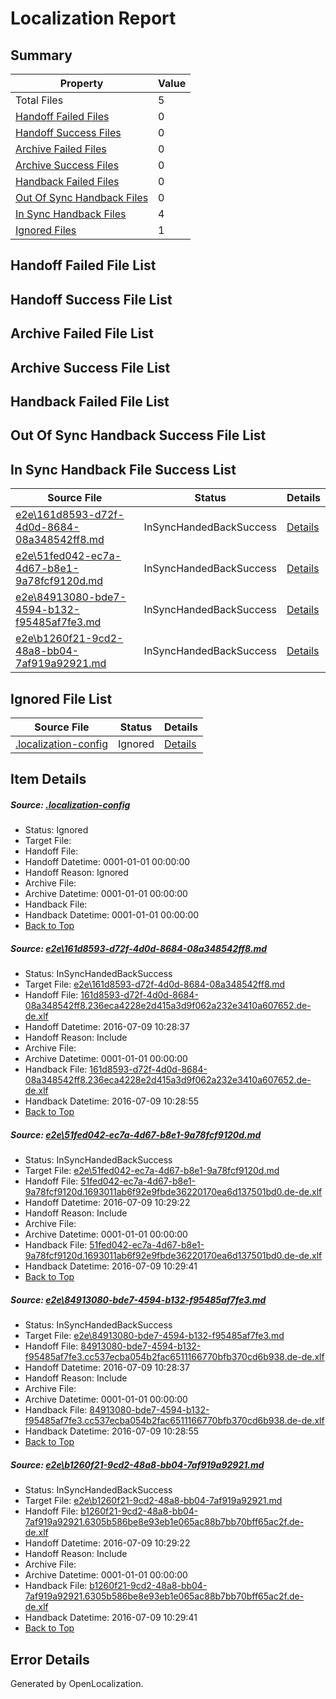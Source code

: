 # <a name='report-top'></a> Localization Report

## Summary
 Property | Value 
 -------- | ----- 
 Total Files | 5
[ Handoff Failed Files ](#handoff-failed-list)| 0
[ Handoff Success Files ](#handoff-success-list)| 0
[ Archive Failed Files ](#archive-failed-list)| 0
[ Archive Success Files ](#archive-success-list)| 0
[ Handback Failed Files ](#handback-failed-list)| 0
[ Out Of Sync Handback Files ](#outofsync-handback-success-list)| 0
[ In Sync Handback Files ](#insync-handback-success-list)| 4
[ Ignored Files ](#ignored-list)| 1

## <a name='handoff-failed-list'></a> Handoff Failed File List

## <a name='handoff-success-list'></a> Handoff Success File List

## <a name='archive-failed-list'></a> Archive Failed File List

## <a name='archive-success-list'></a> Archive Success File List

## <a name='handback-failed-list'></a> Handback Failed File List

## <a name='outofsync-handback-success-list'></a> Out Of Sync Handback Success File List

## <a name='insync-handback-success-list'></a> In Sync Handback File Success List
 Source File | Status | Details 
 ----------- | ------ | ------- 
 [e2e\161d8593-d72f-4d0d-8684-08a348542ff8.md](https://github.com/OpenLocalizationTestOrg/oltest/blob/926c02d3d37359145f793277b493f352aba0e317/e2e/161d8593-d72f-4d0d-8684-08a348542ff8.md) | InSyncHandedBackSuccess | [Details](#928f464c3dc45af6a0bda4ec29803238db646c361)
 [e2e\51fed042-ec7a-4d67-b8e1-9a78fcf9120d.md](https://github.com/OpenLocalizationTestOrg/oltest/blob/7d1b915be9b3fcdc5109003764c664d0e0338650/e2e/51fed042-ec7a-4d67-b8e1-9a78fcf9120d.md) | InSyncHandedBackSuccess | [Details](#1c30315e7799d88b3a2c3def1e3cd449b1b370dd2)
 [e2e\84913080-bde7-4594-b132-f95485af7fe3.md](https://github.com/OpenLocalizationTestOrg/oltest/blob/926c02d3d37359145f793277b493f352aba0e317/e2e/84913080-bde7-4594-b132-f95485af7fe3.md) | InSyncHandedBackSuccess | [Details](#a6eafc6ed0e6235c667c8ba45b92ac6ad9b1f04a3)
 [e2e\b1260f21-9cd2-48a8-bb04-7af919a92921.md](https://github.com/OpenLocalizationTestOrg/oltest/blob/7d1b915be9b3fcdc5109003764c664d0e0338650/e2e/b1260f21-9cd2-48a8-bb04-7af919a92921.md) | InSyncHandedBackSuccess | [Details](#16191ae6cb7cba4135277dcf88fc5b81925725904)

## <a name='ignored-list'></a> Ignored File List
 Source File | Status | Details 
 ----------- | ------ | ------- 
 [.localization-config](https://github.com/OpenLocalizationTestOrg/oltest/blob/7d1b915be9b3fcdc5109003764c664d0e0338650/.localization-config) | Ignored | [Details](#3d4f252ac210baf56311d7e97dcc2db10974dbd20)

## Item Details
##### <a name='3d4f252ac210baf56311d7e97dcc2db10974dbd20'></a> Source: [.localization-config](https://github.com/OpenLocalizationTestOrg/oltest/blob/7d1b915be9b3fcdc5109003764c664d0e0338650/.localization-config)
* Status: Ignored
* Target File: 
* Handoff File: 
* Handoff Datetime: 0001-01-01 00:00:00
* Handoff Reason: Ignored
* Archive File: 
* Archive Datetime: 0001-01-01 00:00:00
* Handback File: 
* Handback Datetime: 0001-01-01 00:00:00
* [Back to Top](#report-top)

##### <a name='928f464c3dc45af6a0bda4ec29803238db646c361'></a> Source: [e2e\161d8593-d72f-4d0d-8684-08a348542ff8.md](https://github.com/OpenLocalizationTestOrg/oltest/blob/926c02d3d37359145f793277b493f352aba0e317/e2e/161d8593-d72f-4d0d-8684-08a348542ff8.md)
* Status: InSyncHandedBackSuccess
* Target File: [e2e\161d8593-d72f-4d0d-8684-08a348542ff8.md](https://github.com/OpenLocalizationTestOrg/oltest-dede-fly/blob/f4bd20ad97b49a3cca985616755de838b31dfde1/e2e/161d8593-d72f-4d0d-8684-08a348542ff8.md)
* Handoff File: [161d8593-d72f-4d0d-8684-08a348542ff8.236eca4228e2d415a3d9f062a232e3410a607652.de-de.xlf](https://github.com/OpenLocalizationTestOrg/olhandoff-e2e/blob/04e221be277e7914fb40899eddc78e5e0520963c/ol-handoff/OpenLocalizationTestOrg/oltest-dede-fly/ci/high/161d8593-d72f-4d0d-8684-08a348542ff8.236eca4228e2d415a3d9f062a232e3410a607652.de-de.xlf)
* Handoff Datetime: 2016-07-09 10:28:37
* Handoff Reason: Include
* Archive File: 
* Archive Datetime: 0001-01-01 00:00:00
* Handback File: [161d8593-d72f-4d0d-8684-08a348542ff8.236eca4228e2d415a3d9f062a232e3410a607652.de-de.xlf](https://github.com/OpenLocalizationTestOrg/olhandback-e2e/blob/ecbaee014df6eefea12355f423bad1dab7b2bafd/ol-handback/OpenLocalizationTestOrg/oltest-dede-fly/ci/high/161d8593-d72f-4d0d-8684-08a348542ff8.236eca4228e2d415a3d9f062a232e3410a607652.de-de.xlf)
* Handback Datetime: 2016-07-09 10:28:55
* [Back to Top](#report-top)

##### <a name='1c30315e7799d88b3a2c3def1e3cd449b1b370dd2'></a> Source: [e2e\51fed042-ec7a-4d67-b8e1-9a78fcf9120d.md](https://github.com/OpenLocalizationTestOrg/oltest/blob/7d1b915be9b3fcdc5109003764c664d0e0338650/e2e/51fed042-ec7a-4d67-b8e1-9a78fcf9120d.md)
* Status: InSyncHandedBackSuccess
* Target File: [e2e\51fed042-ec7a-4d67-b8e1-9a78fcf9120d.md](https://github.com/OpenLocalizationTestOrg/oltest-dede-fly/blob/58d9bb00f1305e916bad0d651407d5fe0360b555/e2e/51fed042-ec7a-4d67-b8e1-9a78fcf9120d.md)
* Handoff File: [51fed042-ec7a-4d67-b8e1-9a78fcf9120d.1693011ab6f92e9fbde36220170ea6d137501bd0.de-de.xlf](https://github.com/OpenLocalizationTestOrg/olhandoff-e2e/blob/762f2c283396955876dc1612073ac597abcd0172/ol-handoff/OpenLocalizationTestOrg/oltest-dede-fly/ci/ht/51fed042-ec7a-4d67-b8e1-9a78fcf9120d.1693011ab6f92e9fbde36220170ea6d137501bd0.de-de.xlf)
* Handoff Datetime: 2016-07-09 10:29:22
* Handoff Reason: Include
* Archive File: 
* Archive Datetime: 0001-01-01 00:00:00
* Handback File: [51fed042-ec7a-4d67-b8e1-9a78fcf9120d.1693011ab6f92e9fbde36220170ea6d137501bd0.de-de.xlf](https://github.com/OpenLocalizationTestOrg/olhandback-e2e/blob/0046bfcbd36023b6e2c72956f8e25961603bc401/ol-handback/OpenLocalizationTestOrg/oltest-dede-fly/ci/ht/51fed042-ec7a-4d67-b8e1-9a78fcf9120d.1693011ab6f92e9fbde36220170ea6d137501bd0.de-de.xlf)
* Handback Datetime: 2016-07-09 10:29:41
* [Back to Top](#report-top)

##### <a name='a6eafc6ed0e6235c667c8ba45b92ac6ad9b1f04a3'></a> Source: [e2e\84913080-bde7-4594-b132-f95485af7fe3.md](https://github.com/OpenLocalizationTestOrg/oltest/blob/926c02d3d37359145f793277b493f352aba0e317/e2e/84913080-bde7-4594-b132-f95485af7fe3.md)
* Status: InSyncHandedBackSuccess
* Target File: [e2e\84913080-bde7-4594-b132-f95485af7fe3.md](https://github.com/OpenLocalizationTestOrg/oltest-dede-fly/blob/f4bd20ad97b49a3cca985616755de838b31dfde1/e2e/84913080-bde7-4594-b132-f95485af7fe3.md)
* Handoff File: [84913080-bde7-4594-b132-f95485af7fe3.cc537ecba054b2fac6511166770bfb370cd6b938.de-de.xlf](https://github.com/OpenLocalizationTestOrg/olhandoff-e2e/blob/04e221be277e7914fb40899eddc78e5e0520963c/ol-handoff/OpenLocalizationTestOrg/oltest-dede-fly/ci/high/84913080-bde7-4594-b132-f95485af7fe3.cc537ecba054b2fac6511166770bfb370cd6b938.de-de.xlf)
* Handoff Datetime: 2016-07-09 10:28:37
* Handoff Reason: Include
* Archive File: 
* Archive Datetime: 0001-01-01 00:00:00
* Handback File: [84913080-bde7-4594-b132-f95485af7fe3.cc537ecba054b2fac6511166770bfb370cd6b938.de-de.xlf](https://github.com/OpenLocalizationTestOrg/olhandback-e2e/blob/ecbaee014df6eefea12355f423bad1dab7b2bafd/ol-handback/OpenLocalizationTestOrg/oltest-dede-fly/ci/high/84913080-bde7-4594-b132-f95485af7fe3.cc537ecba054b2fac6511166770bfb370cd6b938.de-de.xlf)
* Handback Datetime: 2016-07-09 10:28:55
* [Back to Top](#report-top)

##### <a name='16191ae6cb7cba4135277dcf88fc5b81925725904'></a> Source: [e2e\b1260f21-9cd2-48a8-bb04-7af919a92921.md](https://github.com/OpenLocalizationTestOrg/oltest/blob/7d1b915be9b3fcdc5109003764c664d0e0338650/e2e/b1260f21-9cd2-48a8-bb04-7af919a92921.md)
* Status: InSyncHandedBackSuccess
* Target File: [e2e\b1260f21-9cd2-48a8-bb04-7af919a92921.md](https://github.com/OpenLocalizationTestOrg/oltest-dede-fly/blob/58d9bb00f1305e916bad0d651407d5fe0360b555/e2e/b1260f21-9cd2-48a8-bb04-7af919a92921.md)
* Handoff File: [b1260f21-9cd2-48a8-bb04-7af919a92921.6305b586be8e93eb1e065ac88b7bb70bff65ac2f.de-de.xlf](https://github.com/OpenLocalizationTestOrg/olhandoff-e2e/blob/762f2c283396955876dc1612073ac597abcd0172/ol-handoff/OpenLocalizationTestOrg/oltest-dede-fly/ci/ht/b1260f21-9cd2-48a8-bb04-7af919a92921.6305b586be8e93eb1e065ac88b7bb70bff65ac2f.de-de.xlf)
* Handoff Datetime: 2016-07-09 10:29:22
* Handoff Reason: Include
* Archive File: 
* Archive Datetime: 0001-01-01 00:00:00
* Handback File: [b1260f21-9cd2-48a8-bb04-7af919a92921.6305b586be8e93eb1e065ac88b7bb70bff65ac2f.de-de.xlf](https://github.com/OpenLocalizationTestOrg/olhandback-e2e/blob/0046bfcbd36023b6e2c72956f8e25961603bc401/ol-handback/OpenLocalizationTestOrg/oltest-dede-fly/ci/ht/b1260f21-9cd2-48a8-bb04-7af919a92921.6305b586be8e93eb1e065ac88b7bb70bff65ac2f.de-de.xlf)
* Handback Datetime: 2016-07-09 10:29:41
* [Back to Top](#report-top)


## Error Details

Generated by OpenLocalization.

